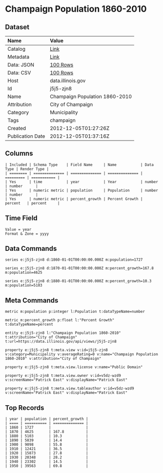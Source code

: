 # Champaign Population 1860-2010

## Dataset

| Name | Value |
| :--- | :---- |
| Catalog | [Link](https://catalog.data.gov/dataset/champaign-population-1860-2010-46fce) |
| Metadata | [Link](https://data.illinois.gov/api/views/j5j5-zjn8) |
| Data: JSON | [100 Rows](https://data.illinois.gov/api/views/j5j5-zjn8/rows.json?max_rows=100) |
| Data: CSV | [100 Rows](https://data.illinois.gov/api/views/j5j5-zjn8/rows.csv?max_rows=100) |
| Host | data.illinois.gov |
| Id | j5j5-zjn8 |
| Name | Champaign Population 1860-2010 |
| Attribution | City of Champaign |
| Category | Municipality |
| Tags | champaign |
| Created | 2012-12-05T01:27:26Z |
| Publication Date | 2012-12-05T01:37:16Z |

## Columns

```ls
| Included | Schema Type    | Field Name     | Name           | Data Type | Render Type |
| ======== | ============== | ============== | ============== | ========= | =========== |
| Yes      | time           | year           | Year           | number    | number      |
| Yes      | numeric metric | population     | Population     | number    | number      |
| Yes      | numeric metric | percent_growth | Percent Growth | percent   | percent     |
```

## Time Field

```ls
Value = year
Format & Zone = yyyy
```

## Data Commands

```ls
series e:j5j5-zjn8 d:1860-01-01T00:00:00.000Z m:population=1727

series e:j5j5-zjn8 d:1870-01-01T00:00:00.000Z m:percent_growth=167.8 m:population=4625

series e:j5j5-zjn8 d:1880-01-01T00:00:00.000Z m:percent_growth=10.3 m:population=5103
```

## Meta Commands

```ls
metric m:population p:integer l:Population t:dataTypeName=number

metric m:percent_growth p:float l:"Percent Growth" t:dataTypeName=percent

entity e:j5j5-zjn8 l:"Champaign Population 1860-2010" t:attribution="City of Champaign" t:url=https://data.illinois.gov/api/views/j5j5-zjn8

property e:j5j5-zjn8 t:meta.view v:id=j5j5-zjn8 v:category=Municipality v:averageRating=0 v:name="Champaign Population 1860-2010" v:attribution="City of Champaign"

property e:j5j5-zjn8 t:meta.view.license v:name="Public Domain"

property e:j5j5-zjn8 t:meta.view.owner v:id=v5dz-wzd9 v:screenName="Patrick East" v:displayName="Patrick East"

property e:j5j5-zjn8 t:meta.view.tableauthor v:id=v5dz-wzd9 v:screenName="Patrick East" v:displayName="Patrick East"
```

## Top Records

```ls
| year | population | percent_growth | 
| ==== | ========== | ============== | 
| 1860 | 1727       |                | 
| 1870 | 4625       | 167.8          | 
| 1880 | 5103       | 10.3           | 
| 1890 | 5839       | 14.4           | 
| 1900 | 9098       | 55.8           | 
| 1910 | 12421      | 36.5           | 
| 1920 | 15873      | 27.8           | 
| 1930 | 20348      | 28.2           | 
| 1940 | 23302      | 14.5           | 
| 1950 | 39563      | 69.8           | 
```